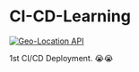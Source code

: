 # CI-CD-Learning

[![Geo-Location API](https://github.com/Tech-Transit/CI-CD-Testing-Learning/actions/workflows/geo-location.yml/badge.svg)](https://github.com/Tech-Transit/CI-CD-Testing-Learning/actions/workflows/geo-location.yml)

1st CI/CD Deployment. 😭😭
